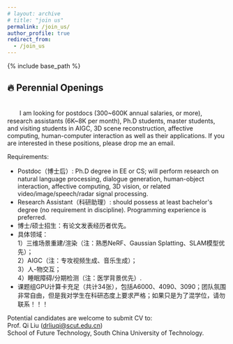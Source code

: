 ```yaml
---
# layout: archive
# title: "join us"
permalink: /join_us/
author_profile: true
redirect_from:
  - /join_us
---
```


{% include base_path %}

🔥 Perennial Openings
----------
<br />
　　I am looking for postdocs (300~600K annual salaries, or more), research assistants (6K~8K per month), Ph.D students, master students, and visiting students in AIGC, 3D scene reconstruction, affective computing, human-computer interaction as well as their applications. If you are interested in these positions, please drop me an email.

Requirements:
* Postdoc（博士后）: Ph.D degree in EE or CS; will perform research on natural language processing, dialogue generation, human-object interaction, affective computing, 3D vision, or related video/image/speech/radar signal processing.
* Research Assistant（科研助理）: should possess at least bachelor's degree (no requirement in discipline). Programming experience is preferred.
* 博士/硕士招生：有论文发表经历者优先。    
* 具体领域：  
  1）三维场景重建/渲染（注：熟悉NeRF、Gaussian Splatting、SLAM模型优先）；  
  2）AIGC（注：专攻视频生成、音乐生成）；  
  3）人-物交互；  
  4）睡眠障碍/分期检测（注：医学背景优先）.   
* 课题组GPU计算卡充足（共计34张），包括A6000、4090、3090；团队氛围非常自由，但是我对学生在科研态度上要求严格；如果只是为了混学位，请勿联系！！！

Potential candidates are welcome to submit CV to:  
Prof. Qi Liu (drliuqi@scut.edu.cn)   
School of Future Technology, South China University of Technology.

